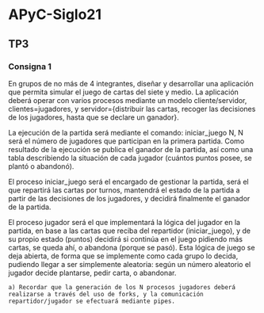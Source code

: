 # APyC-Siglo21


## TP3



### Consigna 1

En grupos de no más de 4 integrantes, diseñar y desarrollar una aplicación que permita simular el juego de cartas del siete y medio. La aplicación deberá operar con varios procesos mediante un modelo cliente/servidor, clientes=jugadores, y servidor={distribuir las cartas, recoger las decisiones de los jugadores, hasta que se declare un ganador}.

La ejecución de la partida será mediante el comando: iniciar_juego N, N será el número de jugadores que participan en la primera partida. Como resultado de la ejecución se publica el ganador de la partida, así como una tabla describiendo la situación de cada jugador (cuántos puntos posee, se plantó o abandonó).

El proceso iniciar_juego será el encargado de gestionar la partida, será el que repartirá las cartas por turnos, mantendrá el estado de la partida a partir de las decisiones de los jugadores, y decidirá finalmente el ganador de la partida.

El proceso jugador será el que implementará la lógica del jugador en la partida, en base a las cartas que reciba del repartidor (iniciar_juego), y de su propio estado (puntos) decidirá si continúa en el juego pidiendo más cartas, se queda ahí, o abandona (porque se pasó). Esta lógica de juego se deja abierta, de forma que se implemente como cada grupo lo decida, pudiendo llegar a ser simplemente aleatoria: según un número aleatorio el jugador decide plantarse, pedir carta, o abandonar.

	a) Recordar que la generación de los N procesos jugadores deberá realizarse a través del uso de forks, y la comunicación repartidor/jugador se efectuará mediante pipes.